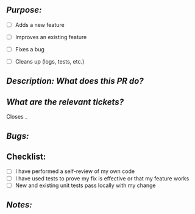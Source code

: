## *Purpose:*
<!-- What does this merge do? Check all that apply. -->
- [ ] Adds a new feature
- [ ] Improves an existing feature
- [ ] Fixes a bug
- [ ] Cleans up (logs, tests, etc.)


## *Description: What does this PR do?*
<!-- Briefly, but clearly describe what you did, and explain any new code. -->

## *What are the relevant tickets?*
 <!--Use CLOSES #NUM to auto close out issues here -->
Closes _


## *Bugs:*
<!-- Are there any concerns, issues, or bugs in this branch? If so describe them. -->

## Checklist:
- [ ] I have performed a self-review of my own code
- [ ] I have used tests to prove my fix is effective or that my feature works
- [ ] New and existing unit tests pass locally with my change

## *Notes:*


